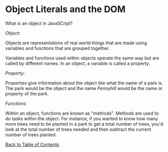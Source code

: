 # Object Literals and the DOM

What is an object in JavaSCript?

*Object*:

  Objects are representations of real world things that are made using variables and functions that are grouped together.

  Variables and functions used within objects operate the same way but are called by different names. In an object, a variable is called a property.

*Property:*

  Properties give information about the object like what the name of a park is. The park would be the object and the name *Pennyhill* would be the name or property of the park.

*Functions:*

  Within an object, functions are known as "methods". Methods are used to do tasks within the object. For instance, if you wanted to know how many more trees need to be planted in a park to get a total number of trees, you'd look at the total number of trees needed and then subtract the current number of trees planted.



[Back to Table of Contents](/README.md)